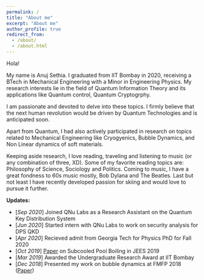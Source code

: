 ```yaml
---
permalink: /
title: "About me"
excerpt: "About me"
author_profile: true
redirect_from: 
  - /about/
  - /about.html
---
```

Hola!

My name is Anuj Sethia. I graduated from IIT Bombay in 2020, receiving a BTech in Mechanical Engineering with a Minor in Engineering Physics. My research interests lie in the field of Quantum Information Theory and its applications like Quantum control, Quantum Cryptogrphy. <br/>

I am passionate and devoted to delve into these topics. I firmly believe that the next human revolution would be driven by Quantum Technologies and is anticipated soon. <br/>

Apart from Quantum, I had also actively participated in research on topics related to Mechanical Engineering like Cryogyenics, Bubble Dynamics, and Non Linear dynamics of soft materials. <br/>

Keeping aside research, I love reading, traveling and listening to music (or any combination of three, XD). Some of my favorite reading topics are: Philosophy of Science, Sociology and Politics. Coming to music, I have a great fondness to 60s music mostly, Bob Dylana and The Beatles. Last but not least I have recently developed passion for skiing and would love to pursue it further. <br/>

**Updates:**
* [*Sep 2020*] Joined QNu Labs as a Research Assistant on the Quantum Key Distribution System
* [*Jun 2020*] Started intern with QNu Labs to work on security analysis for DPS QKD
* [*Apr 2020*] Recieved admit from Georgia Tech for Physics PhD for Fall 2020
* [*Oct 2019*] [Paper](https://anujsethia.github.io/files/JEES_2019.pdf) on Subcooled Pool Boiling in JEES 2019
* [*Mar 2019*] Awarded the Undergraduate Research Award at IIT Bombay
* [*Dec 2018*] Presented my work on bubble dynamics at FMFP 2018 ([Paper](https://anujsethia.github.io/files/FMFP_2018.pdf))
<!--* [*Mar 2016*] Awarded Kishore Vaigyanik Protsahan Yojana ([KVPY](http://www.kvpy.iisc.ernet.in/main/index.htm)) Fellowship 
-->

